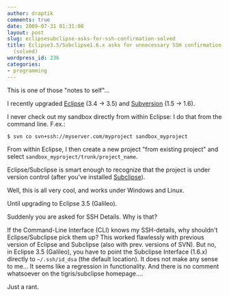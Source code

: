 ```yaml
---
author: draptik
comments: true
date: 2009-07-31 01:31:08
layout: post
slug: eclipsesubclipse-asks-for-ssh-confirmation-solved
title: Eclipse3.5/Subclipse1.6.x asks for unnecessary SSH confirmation and details
  (solved)
wordpress_id: 236
categories:
- programming
---
```


This is one of those "notes to self"...

I recently upgraded [Eclipse](http://www.eclipse.org) (3.4 -> 3.5) and [Subversion](http://subversion.tigris.org/) (1.5 -> 1.6).

I never check out my sandbox directly from within Eclipse: I do that from the command line. F.ex.:

`
$ svn co svn+ssh://myserver.com/myproject sandbox_myproject
`

From within Eclipse, I then create a new project "from existing project" and select `sandbox_myproject/trunk/project_name`.

Eclipse/Subclipse is smart enough to recognize that the project is under version control (after you've installed [Subclipse](http://subclipse.tigris.org/)).

Well, this is all very cool, and works under Windows and Linux.

Until upgrading to Eclipse 3.5 (Galileo). 

Suddenly you are asked for SSH Details. Why is that? 

If the Command-Line Interface (CLI) knows my SSH-details, why shouldn't Eclipse/Subclipse pick them up? This worked flawlessly with previous version of Eclipse and Subclipse (also with prev. versions of SVN). But no, in Eclipse 3.5 (Galileo), you have to point the Subclipse Interface (1.6.x) directly to `~/.ssh/id_dsa` (the default location). It does not make any sense to me... It seems like a regression in functionality. And there is no comment whatsoever on the tigris/subclipse homepage....

Just a rant.
